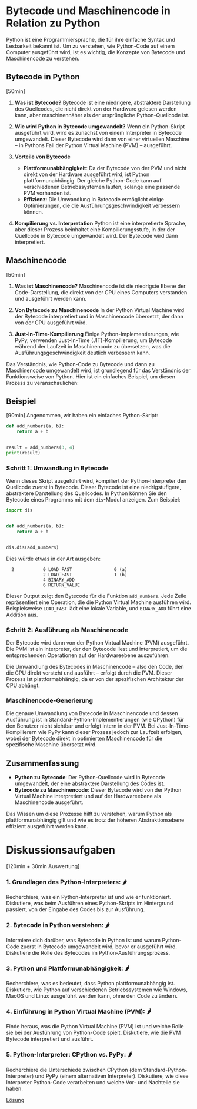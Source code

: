 # Bytecode und Maschinencode in Relation zu Python

Python ist eine Programmiersprache, die für ihre einfache Syntax und Lesbarkeit bekannt ist. Um zu
verstehen, wie Python-Code auf einem Computer ausgeführt wird, ist es wichtig, die Konzepte von Bytecode und
Maschinencode zu verstehen.

## Bytecode in Python 
[50min]

1. **Was ist Bytecode?**
   Bytecode ist eine niedrigere, abstraktere Darstellung des Quellcodes, die nicht direkt von der Hardware gelesen
   werden kann, aber maschinennäher als der ursprüngliche Python-Quellcode ist.

2. **Wie wird Python in Bytecode umgewandelt?**
   Wenn ein Python-Skript ausgeführt wird, wird es zunächst von einem Interpreter in Bytecode umgewandelt. Dieser
   Bytecode wird dann von einer virtuellen Maschine – in Pythons Fall der Python Virtual Machine (PVM) – ausgeführt.

3. **Vorteile von Bytecode**
    - **Plattformunabhängigkeit**: Da der Bytecode von der PVM und nicht direkt von der Hardware ausgeführt wird, ist
      Python plattformunabhängig. Der gleiche Python-Code kann auf verschiedenen Betriebssystemen laufen, solange eine
      passende PVM vorhanden ist.
    - **Effizienz**: Die Umwandlung in Bytecode ermöglicht einige Optimierungen, die die Ausführungsgeschwindigkeit
      verbessern können.

4. **Kompilierung vs. Interpretation**
   Python ist eine interpretierte Sprache, aber dieser Prozess beinhaltet eine Kompilierungsstufe, in der der Quellcode
   in Bytecode umgewandelt wird. Der Bytecode wird dann interpretiert.

## Maschinencode
[50min]

1. **Was ist Maschinencode?**
   Maschinencode ist die niedrigste Ebene der Code-Darstellung, die direkt von der CPU eines Computers verstanden und
   ausgeführt werden kann.

2. **Von Bytecode zu Maschinencode**
   In der Python Virtual Machine wird der Bytecode interpretiert und in Maschinencode übersetzt, der dann von der CPU
   ausgeführt wird.

3. **Just-In-Time-Kompilierung**
   Einige Python-Implementierungen, wie PyPy, verwenden Just-In-Time (JIT)-Kompilierung, um Bytecode während der
   Laufzeit in Maschinencode zu übersetzen, was die Ausführungsgeschwindigkeit deutlich verbessern kann.

Das Verständnis, wie Python-Code zu Bytecode und dann zu Maschinencode umgewandelt wird, ist grundlegend für das
Verständnis der Funktionsweise von Python. Hier ist ein einfaches Beispiel, um diesen Prozess zu veranschaulichen:

## Beispiel
[90min]
Angenommen, wir haben ein einfaches Python-Skript:

```python
def add_numbers(a, b):
    return a + b


result = add_numbers(3, 4)
print(result)
```

### Schritt 1: Umwandlung in Bytecode

Wenn dieses Skript ausgeführt wird, kompiliert der Python-Interpreter den Quellcode zuerst in Bytecode. Dieser Bytecode
ist eine niedrigstufigere, abstraktere Darstellung des Quellcodes. In Python können Sie den Bytecode eines Programms mit
dem `dis`-Modul anzeigen. Zum Beispiel:

```python
import dis


def add_numbers(a, b):
    return a + b


dis.dis(add_numbers)
```

Dies würde etwas in der Art ausgeben:

```
  2           0 LOAD_FAST                0 (a)
              2 LOAD_FAST                1 (b)
              4 BINARY_ADD
              6 RETURN_VALUE
```

Dieser Output zeigt den Bytecode für die Funktion `add_numbers`. Jede Zeile repräsentiert eine Operation, die die Python
Virtual Machine ausführen wird. Beispielsweise `LOAD_FAST` lädt eine lokale Variable, und `BINARY_ADD` führt eine
Addition aus.

### Schritt 2: Ausführung als Maschinencode

Der Bytecode wird dann von der Python Virtual Machine (PVM) ausgeführt. Die PVM ist ein Interpreter, der den Bytecode
liest und interpretiert, um die entsprechenden Operationen auf der Hardwareebene auszuführen.

Die Umwandlung des Bytecodes in Maschinencode – also den Code, den die CPU direkt versteht und ausführt – erfolgt durch
die PVM. Dieser Prozess ist plattformabhängig, da er von der spezifischen Architektur der CPU abhängt.

### Maschinencode-Generierung

Die genaue Umwandlung von Bytecode in Maschinencode und dessen Ausführung ist in Standard-Python-Implementierungen (wie
CPython) für den Benutzer nicht sichtbar und erfolgt intern in der PVM. Bei Just-In-Time-Kompilierern wie PyPy kann
dieser Prozess jedoch zur Laufzeit erfolgen, wobei der Bytecode direkt in optimierten Maschinencode für die spezifische
Maschine übersetzt wird.

## Zusammenfassung

- **Python zu Bytecode**: Der Python-Quellcode wird in Bytecode umgewandelt, der eine abstraktere Darstellung des Codes
  ist.
- **Bytecode zu Maschinencode**: Dieser Bytecode wird von der Python Virtual Machine interpretiert und auf der
  Hardwareebene als Maschinencode ausgeführt.

Das Wissen um diese Prozesse hilft zu verstehen, warum Python als plattformunabhängig gilt und wie es trotz der höheren
Abstraktionsebene effizient ausgeführt werden kann.

# Diskussionsaufgaben
[120min + 30min Auswertung]
### 1. **Grundlagen des Python-Interpreters**: 🌶️
Recherchiere, was ein Python-Interpreter ist und wie er funktioniert. 
Diskutiere, was beim Ausführen eines Python-Skripts im Hintergrund passiert, von der Eingabe des Codes bis zur
Ausführung.

### 2. **Bytecode in Python verstehen**: 🌶️
Informiere dich darüber, was Bytecode in Python ist und warum Python-Code zuerst in
Bytecode umgewandelt wird, bevor er ausgeführt wird. Diskutiere die Rolle des Bytecodes im Python-Ausführungsprozess.

### 3. **Python und Plattformunabhängigkeit**: 🌶️
Recherchiere, was es bedeutet, dass Python plattformunabhängig ist.
Diskutiere, wie Python auf verschiedenen Betriebssystemen wie Windows, MacOS und Linux ausgeführt werden kann, ohne
den Code zu ändern.

### 4. **Einführung in Python Virtual Machine (PVM)**: 🌶️
Finde heraus, was die Python Virtual Machine (PVM) ist und welche Rolle
sie bei der Ausführung von Python-Code spielt. Diskutiere, wie die PVM Bytecode interpretiert und ausführt.

### 5. **Python-Interpreter: CPython vs. PyPy**: 🌶️
Recherchiere die Unterschiede zwischen CPython (dem Standard-Python-Interpreter) und PyPy (einem alternativen 
Interpreter). Diskutiere, wie diese Interpreter Python-Code  verarbeiten und welche Vor- und Nachteile sie haben.

[Lösung](solution.md)

